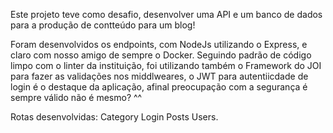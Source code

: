 Este projeto teve como desafio, desenvolver uma API e um banco de dados para a produção de contteúdo para um blog!

Foram desenvolvidos os endpoints, com NodeJs utilizando o Express, e claro com nosso amigo de sempre o Docker. Seguindo padrão de código limpo com o linter da instituição, foi utilizando também o Framework do JOI para fazer as validações nos middlweares, o JWT para autentiicdade de login é o destaque da aplicação, afinal preocupação com a segurança é sempre válido não é mesmo? ^^

Rotas desenvolvidas:
Category
Login 
Posts
Users.


